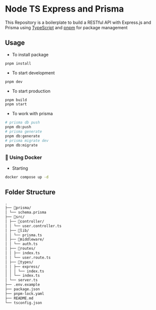 # Node TS Express and Prisma

This Repository is a boilerplate to build a RESTful API with Express.js and Prisma using [TypeScript](https://www.typescriptlang.org/) and [pnpm](pnpm.io) for package management

## Usage

- To install package

```bash
pnpm install
```

- To start development

```bash
pnpm dev
```

- To start production

```bash
pnpm build
pnpm start
```

- To work with prisma

```bash
# prisma db push
pnpm db:push
# prisma generate
pnpm db:generate
# prisma migrate dev
pnpm db:migrate
```

### 🚚 Using Docker

- Starting

```bash
docker compose up -d
```

## Folder Structure

```md
.
├── 📂prisma/
│ └── schema.prisma
├── 📂src/
│ ├── 📂controller/
│ │ └── user.controller.ts
│ ├── 📂lib/
│ │ └── prisma.ts
│ ├── 📂middleware/
│ │ └── auth.ts
│ ├── 📂routes/
│ │ ├── index.ts
│ │ └── user.route.ts
│ ├── 📂types/
│ │ ├── express/
│ │ │ └── index.ts
│ │ └── index.ts
│ └── server.ts
├── .env.example
├── package.json
├── pnpm-lock.yaml
├── README.md
└── tsconfig.json
```
